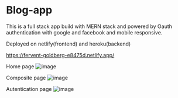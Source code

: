 # Blog-app
This is a full stack app build with MERN stack and powered by Oauth authentication with google and facebook and mobile responsive.

Deployed on netlify(frontend) and heroku(backend)

https://fervent-goldberg-e8475d.netlify.app/

Home page
![image](https://user-images.githubusercontent.com/66739208/159130023-d2addbad-f8f0-4b12-9fe0-75d556e7b7d2.png)

Composite page
![image](https://user-images.githubusercontent.com/66739208/159130077-716d6f9e-32cf-486c-8bb3-4d96546064c9.png)

Autentication page
![image](https://user-images.githubusercontent.com/66739208/159130550-71c68db4-d3e5-4de1-843d-5a1770d8ddfc.png)
